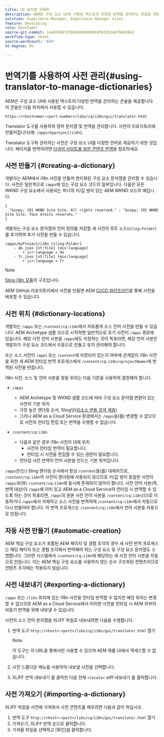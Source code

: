 ```yaml
---
title: UI 문자열 국제화
description: AEM은 구성 요소 UI에 사용된 텍스트의 다양한 번역을 관리하는 콘솔을 제공합니다.
solution: Experience Manager, Experience Manager Sites
feature: Developing
role: Developer
source-git-commit: 14a6516872f842d099b902b9f633b1d6f984266d
workflow-type: tm+mt
source-wordcount: '654'
ht-degree: 0%

---
```



# 번역기를 사용하여 사전 관리{#using-translator-to-manage-dictionaries}

AEM은 구성 요소 UI에 사용된 텍스트의 다양한 번역을 관리하는 콘솔을 제공합니다. 이 콘솔은 다음 위치에서 사용할 수 있습니다.

`https://<hostname>:<port-number>/libs/cq/i18n/gui/translator.html`

Translator 도구를 사용하여 영어 문자열 및 번역을 관리합니다. 사전이 리포지토리에 만들어집니다(예: `/apps/myproject/i18n`).

Translator 도구와 관리하는 사전은 구성 요소 UI를 다양한 언어로 제공하기 위한 것입니다. 페이지를 번역하려면 [다국어 사이트를 위한 콘텐츠 번역](/help/sites-cloud/administering/translation/overview.md)을 참조하세요.

## 사전 만들기 {#creating-a-dictionary}

개발자는 AEM에서 i18n 사전을 만들어 현지화된 구성 요소 문자열을 관리할 수 있습니다. 사전은 일반적으로 `/apps`에 있는 구성 요소 코드의 일부입니다. 다음은 모든 WKND 구성 요소에서 사용되는 하나의 키/값 쌍이 있는 AEM WKND 코드의 예입니다.

```
{
  "&copy; {0} WKND Site Site. All rights reserved." : "&copy; {0} WKND Site Site. Tous droits réservés."
}
```

개발자는 구성 요소 문자열의 언어 정의를 저장할 새 사전의 루트 노드(`sling:Folder`)를 추가하여 추가 사전을 만들 수 있습니다.

```shell
/apps/myProject/i18n [sling:Folder]
    - de.json [nt:file] [mix:language]
        + jcr:language = de
    - fr.json [nt:file] [mix:language]
        + jcr:language = fr
```

>[!NOTE]
>
>[Sling i18n 모듈](https://sling.apache.org/site/internationalization-support.html)의 구조입니다.

AEM GitHub 리포지토리에서 사전을 만들면 AEM [CI/CD 파이프라인](/help/implementing/cloud-manager/configuring-pipelines/introduction-ci-cd-pipelines.md)을 통해 사전을 배포할 수 있습니다.

## 사전 위치 {#dictionary-locations}

개발자는 `/apps` 또는 `/content/cq:i18n`에서 자유롭게 소스 언어 사전을 만들 수 있습니다. AEM Archetype 샘플 코드로 시작하면 일반적으로 초기 사전이 `/apps` 경로에 있습니다. 해당 사전 언어 사본을 `/apps`에도 저장하는 것이 목표라면, 해당 언어 사본은 개발자가 구성 요소 코드에서 수동으로 만들고 유지 관리해야 합니다.

또는 소스 사전이 `/apps` 또는 `/content`에 저장되어 있는지 여부에 관계없이 i18n 사전을 위한 새 AEM 런타임 번역 프로세스에서 `/content/cq:i18n/<projectName>`에 번역된 사전을 만듭니다.

i18n 사전, 소스 및 언어 사본을 찾을 위치는 다음 기준을 사용하여 결정해야 합니다.

* `/apps`
   * AEM Archetype 및 WKND 샘플 코드에 따라 구성 요소 문자열 변환이 있는 사전의 기본 위치
   * 가장 높은 렌더링 순서, Sling당([리소스 번들 검색 계층](https://sling.apache.org/documentation/bundles/internationalization-support-i18n.html#resourcebundle-hierarchies))
   * 그러나 AEM as a Cloud Service 환경에서는 `/apps`을(를) 변경할 수 없으므로 사전의 런타임 편집 또는 번역을 수행할 수 없습니다.

* `/content/cq:i18n`
   * 다음과 같은 경우 i18n 사전의 대체 위치
      * 사전의 런타임 번역이 필요합니다.
      * 런타임 시 사전을 편집할 수 있는 권한이 필요합니다.
   * 런타임 사전 번역이 언어 사본을 만드는 기본 위치입니다.

`/apps`은(는) Sling 렌더링 순서에서 항상 `/content`을(를) 대체하므로, `/content/cq:i18n`의 사전이 렌더링에 사용되지 않으므로 키/값 쌍이 동일한 사전이 `/apps`과(와) `/content/cq:i18n`에 동시에 존재하지 않아야 합니다. 사전 언어 사본(즉, 번역 대상)이 `/apps`에 이미 있고 AEM as a Cloud Service의 런타임 시 번역할 수 있도록 하는 것이 목표라면, `/apps`의 원본 사전 언어 사본을 `/content/cq:i18n`(으)로 이동하거나 `/apps`에서 삭제하고 소스 사전을 번역하여 `/content/cq:i18n`에서 자동으로 다시 만들어야 합니다. 이 번역 프로세스는 `/content/cq:i18n`에서 언어 사본을 자동으로 만듭니다.

## 자동 사전 만들기 {#automatic-creation}

AEM 핵심 구성 요소가 포함된 AEM 페이지 및 경험 조각의 경우 새 사전 번역 프로세스는 해당 페이지 또는 경험 조각에서 번역해야 하는 구성 요소 및 구성 요소 문자열도 스캔합니다. 그러면 시스템에서 `/content/cq:i18n`에 해당하는 새 사전 언어 사본을 자동으로 만듭니다. 이는 AEM 핵심 구성 요소를 사용하지 않는 순수 구조화된 컨텐츠이므로 컨텐츠 조각에는 적용되지 않습니다.

## 사전 내보내기 {#exporting-a-dictionary}

`/apps` 또는 `/libs` 위치에 있는 i18n 사전을 런타임 번역할 수 없지만 해당 위치는 변경할 수 없으므로 AEM as a Cloud Service에서 이러한 사전을 런타임 시 AEM 외부의 비동기 번역을 위해 내보낼 수 있습니다.

사전의 소스 언어 문자열을 XLIFF 파일로 내보내려면 다음을 수행합니다.

1. 번역 도구 `http://<host>:<port>/libs/cq/i18n/gui/translator.html` 열기

   >[!NOTE]
   >
   >이 도구는 이 URL을 통해서만 사용할 수 있으며 AEM 제품 UI에서 액세스할 수 없습니다.

1. 사전 드롭다운 메뉴를 사용하여 내보낼 사전을 선택합니다.
1. XLIFF 번역 내보내기 를 클릭한 다음 전체 `<locale>` xliff 내보내기 를 클릭합니다.

## 사전 가져오기 {#importing-a-dictionary}

XLIFF 파일을 사전에 가져와서 사전 콘텐츠를 채우려면 다음과 같이 하십시오.

1. 번역 도구 `http://<host>:<port>/libs/cq/i18n/gui/translator.html` 열기
1. 가져오기, XLIFF 번역 순으로 클릭합니다.
1. 가져올 파일을 선택하고 [확인]을 클릭합니다.
